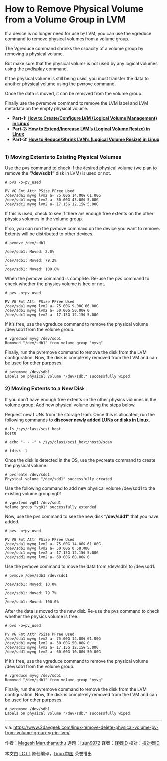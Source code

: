 [#]: collector: (lujun9972)
[#]: translator: ( )
[#]: reviewer: ( )
[#]: publisher: ( )
[#]: url: ( )
[#]: subject: (How to Remove Physical Volume from a Volume Group in LVM)
[#]: via: (https://www.2daygeek.com/linux-remove-delete-physical-volume-pv-from-volume-group-vg-in-lvm/)
[#]: author: (Magesh Maruthamuthu https://www.2daygeek.com/author/magesh/)

How to Remove Physical Volume from a Volume Group in LVM
======

If a device is no longer need for use by LVM, you can use the vgreduce command to remove physical volumes from a volume group.

The Vgreduce command shrinks the capacity of a volume group by removing a physical volume.

But make sure that the physical volume is not used by any logical volumes using the pvdisplay command.

If the physical volume is still being used, you must transfer the data to another physical volume using the pvmove command.

Once the data is moved, it can be removed from the volume group.

Finally use the pvremove command to remove the LVM label and LVM metadata on the empty physical volume.

  * **Part-1: [How to Create/Configure LVM (Logical Volume Management) in Linux][1]**
  * **Part-2: [How to Extend/Increase LVM’s (Logical Volume Resize) in Linux][2]**
  * **Part-3: [How to Reduce/Shrink LVM’s (Logical Volume Resize) in Linux][3]**



![][4]

### 1) Moving Extents to Existing Physical Volumes

Use the pvs command to check if the desired physical volume (we plan to remove the **“/dev/sdb1”** disk in LVM) is used or not.

```
# pvs -o+pv_used

PV VG Fmt Attr PSize PFree Used
/dev/sda1 myvg lvm2 a- 75.00G 14.00G 61.00G
/dev/sdb1 myvg lvm2 a- 50.00G 45.00G 5.00G
/dev/sdc1 myvg lvm2 a- 17.15G 12.15G 5.00G
```

If this is used, check to see if there are enough free extents on the other physics volumes in the volume group.

If so, you can run the pvmove command on the device you want to remove. Extents will be distributed to other devices.

```
# pvmove /dev/sdb1

/dev/sdb1: Moved: 2.0%
…
/dev/sdb1: Moved: 79.2%
…
/dev/sdb1: Moved: 100.0%
```

When the pvmove command is complete. Re-use the pvs command to check whether the physics volume is free or not.

```
# pvs -o+pv_used

PV VG Fmt Attr PSize PFree Used
/dev/sda1 myvg lvm2 a- 75.00G 9.00G 66.00G
/dev/sdb1 myvg lvm2 a- 50.00G 50.00G 0
/dev/sdc1 myvg lvm2 a- 17.15G 12.15G 5.00G
```

If it’s free, use the vgreduce command to remove the physical volume /dev/sdb1 from the volume group.

```
# vgreduce myvg /dev/sdb1
Removed "/dev/sdb1" from volume group "myvg"
```

Finally, run the pvremove command to remove the disk from the LVM configuration. Now, the disk is completely removed from the LVM and can be used for other purposes.

```
# pvremove /dev/sdb1
Labels on physical volume "/dev/sdb1" successfully wiped.
```

### 2) Moving Extents to a New Disk

If you don’t have enough free extents on the other physics volumes in the volume group. Add new physical volume using the steps below.

Request new LUNs from the storage team. Once this is allocated, run the following commands to **[discover newly added LUNs or disks in Linux][5]**.

```
# ls /sys/class/scsi_host
host0
```

```
# echo "- - -" > /sys/class/scsi_host/host0/scan
```

```
# fdisk -l
```

Once the disk is detected in the OS, use the pvcreate command to create the physical volume.

```
# pvcreate /dev/sdd1
Physical volume "/dev/sdd1" successfully created
```

Use the following command to add new physical volume /dev/sdd1 to the existing volume group vg01.

```
# vgextend vg01 /dev/sdd1
Volume group "vg01" successfully extended
```

Now, use the pvs command to see the new disk **“/dev/sdd1”** that you have added.

```
# pvs -o+pv_used

PV VG Fmt Attr PSize PFree Used
/dev/sda1 myvg lvm2 a- 75.00G 14.00G 61.00G
/dev/sdb1 myvg lvm2 a- 50.00G 0 50.00G
/dev/sdc1 myvg lvm2 a- 17.15G 12.15G 5.00G
/dev/sdd1 myvg lvm2 a- 60.00G 60.00G 0
```

Use the pvmove command to move the data from /dev/sdb1 to /dev/sdd1.

```
# pvmove /dev/sdb1 /dev/sdd1

/dev/sdb1: Moved: 10.0%
…
/dev/sdb1: Moved: 79.7%
…
/dev/sdb1: Moved: 100.0%
```

After the data is moved to the new disk. Re-use the pvs command to check whether the physics volume is free.

```
# pvs -o+pv_used

PV VG Fmt Attr PSize PFree Used
/dev/sda1 myvg lvm2 a- 75.00G 14.00G 61.00G
/dev/sdb1 myvg lvm2 a- 50.00G 50.00G 0
/dev/sdc1 myvg lvm2 a- 17.15G 12.15G 5.00G
/dev/sdd1 myvg lvm2 a- 60.00G 10.00G 50.00G
```

If it’s free, use the vgreduce command to remove the physical volume /dev/sdb1 from the volume group.

```
# vgreduce myvg /dev/sdb1
Removed "/dev/sdb1" from volume group "myvg"
```

Finally, run the pvremove command to remove the disk from the LVM configuration. Now, the disk is completely removed from the LVM and can be used for other purposes.

```
# pvremove /dev/sdb1
Labels on physical volume "/dev/sdb1" successfully wiped.
```

--------------------------------------------------------------------------------

via: https://www.2daygeek.com/linux-remove-delete-physical-volume-pv-from-volume-group-vg-in-lvm/

作者：[Magesh Maruthamuthu][a]
选题：[lujun9972][b]
译者：[译者ID](https://github.com/译者ID)
校对：[校对者ID](https://github.com/校对者ID)

本文由 [LCTT](https://github.com/LCTT/TranslateProject) 原创编译，[Linux中国](https://linux.cn/) 荣誉推出

[a]: https://www.2daygeek.com/author/magesh/
[b]: https://github.com/lujun9972
[1]: https://www.2daygeek.com/create-lvm-storage-logical-volume-manager-in-linux/
[2]: https://www.2daygeek.com/extend-increase-resize-lvm-logical-volume-in-linux/
[3]: https://www.2daygeek.com/reduce-shrink-decrease-resize-lvm-logical-volume-in-linux/
[4]: data:image/gif;base64,R0lGODlhAQABAIAAAAAAAP///yH5BAEAAAAALAAAAAABAAEAAAIBRAA7
[5]: https://www.2daygeek.com/scan-detect-luns-scsi-disks-on-redhat-centos-oracle-linux/
